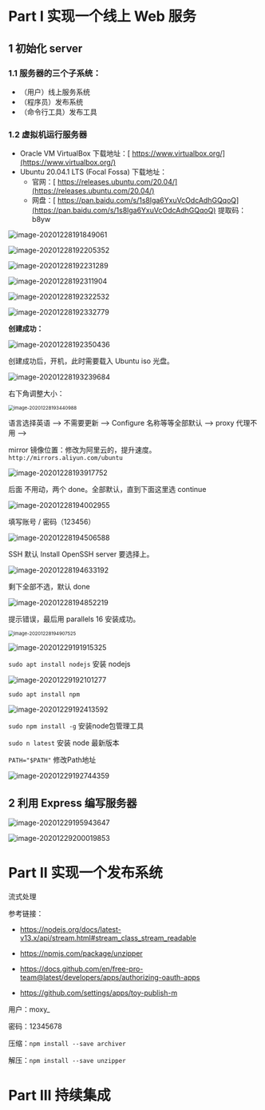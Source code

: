 # Part I 实现一个线上 Web 服务

## 1 初始化 server

### 1.1 服务器的三个子系统： 

- （用户）线上服务系统
- （程序员）发布系统
- （命令行工具）发布工具



### 1.2 虚拟机运行服务器

- Oracle VM VirtualBox 下载地址：[ https://www.virtualbox.org/](https://www.virtualbox.org/)
- Ubuntu 20.04.1 LTS (Focal Fossa) 下载地址：
  - 官网：[ https://releases.ubuntu.com/20.04/](https://releases.ubuntu.com/20.04/)
  - 网盘：[ https://pan.baidu.com/s/1s8lga6YxuVcOdcAdhGQqoQ](https://pan.baidu.com/s/1s8lga6YxuVcOdcAdhGQqoQ)
    提取码：b8yw

![image-20201228191849061](source/image-20201228191849061.png)

![image-20201228192205352](source/image-20201228192205352.png)

![image-20201228192231289](source/image-20201228192231289.png)

![image-20201228192311904](source/image-20201228192311904.png)

![image-20201228192322532](source/image-20201228192322532.png)

![image-20201228192332779](source/image-20201228192332779.png)

**创建成功：**

![image-20201228192350436](source/image-20201228192350436.png)



创建成功后，开机，此时需要载入 Ubuntu  iso 光盘。

<img src="source/image-20201228193239684.png" alt="image-20201228193239684"  />

右下角调整大小：

<img src="source/image-20201228193440988.png" alt="image-20201228193440988" style="zoom: 67%;" />



语言选择英语 --> 不需要更新 --> Configure 名称等等全部默认 --> proxy 代理不用 --> 

mirror 镜像位置：修改为阿里云的，提升速度。`http://mirrors.aliyun.com/ubuntu`

![image-20201228193917752](source/image-20201228193917752.png)



后面 不用动，两个 done。全部默认，直到下面这里选 continue

![image-20201228194002955](source/image-20201228194002955.png)



填写账号 / 密码（123456）

![image-20201228194506588](source/image-20201228194506588.png)



SSH 默认 Install OpenSSH server 要选择上。

![image-20201228194633192](source/image-20201228194633192.png)



剩下全部不选，默认 done

![image-20201228194852219](source/image-20201228194852219.png)

提示错误，最后用 parallels 16 安装成功。

<img src="source/image-20201228194907525.png" alt="image-20201228194907525" style="zoom:67%;" />

![image-20201229191915325](source/image-20201229191915325.png)



`sudo apt install nodejs` 	安装 nodejs

![image-20201229192101277](source/image-20201229192101277.png)



`sudo apt install npm`

![image-20201229192413592](source/image-20201229192413592.png)

`sudo npm install -g`   安装node包管理工具

`sudo n latest`   安装 node 最新版本

`PATH="$PATH"`     修改Path地址

![image-20201229192744359](source/image-20201229192744359.png)



## 2 利用 Express 编写服务器

![image-20201229195943647](source/image-20201229195943647.png)

![image-20201229200019853](source/image-20201229200019853.png)

 

# Part II 实现一个发布系统

流式处理

参考链接：

- https://nodejs.org/docs/latest-v13.x/api/stream.html#stream_class_stream_readable

- https://npmjs.com/package/unzipper
- https://docs.github.com/en/free-pro-team@latest/developers/apps/authorizing-oauth-apps

- https://github.com/settings/apps/toy-publish-m

用户：moxy_

密码：12345678



压缩：`npm install --save archiver`

解压：`npm install --save unzipper`



# Part III 持续集成


